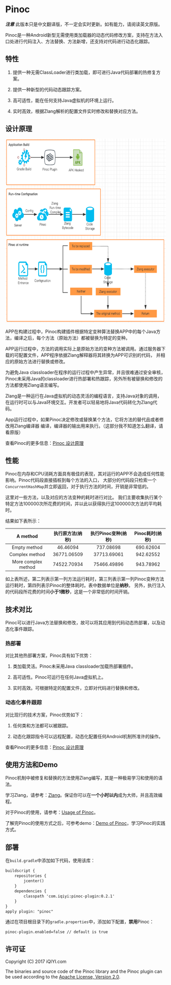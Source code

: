 # Pinoc

***注意*** 此版本只是中文翻译版，不一定会实时更新。如有能力，请阅读英文原版。

Pinoc是一种Android新型无需使用类加载器的动态代码修改方案，支持在方法入口处进行代码注入、方法替换、方法新增，还支持对代码进行动态化跟踪。

## 特性

1. 提供一种无需ClassLoader进行类加载，即可进行Java代码部署的热修复方案。

2. 提供一种新型的代码动态跟踪方案。

3. 高可适性，能在任何支持Java虚拟机的环境上运行。

4. 实时高效，根据Zlang解析的配置文件实时修改和替换对应方法。

## 设计原理

<img src="pics/pinoc_structure.png" width="1046" height="577"/>

APP在构建过程中，Pinoc构建插件根据特定变种算法替换APP中的每个Java方法，编译之后，每个方法（原始方法）都被替换为特定的变种。

APP运行过程中，方法的调用实际上是原始方法的变种方法被调用。通过服务器下载的可配置文件，APP程序依据Zlang解释器将其转换为APP可识别的代码，
并相应的原始方法进行替换或修改。

为避免Java classloader在程序的运行过程中产生异常，并且很难通过安全审核，Pinoc未采用Java的classloader进行热部署和热跟踪，另外所有被替换和修改的方法都使用Zlang语言编写。

Zlang是一种运行在Java虚拟机的动态灵活的编程语言，支持Java对象的调用，在运行时可以与Java环境交互。开发者可以轻易地将Java代码转化为Zlang代码。

App运行过程中，如果Pinoc决定修改或替换某个方法，它将方法的替代品或者修改用Zlang编译器
编译，编译器的输出用来执行。（这部分我不知道怎么翻译，请看原版）

查看Pinoc的更多信息：[Pinoc 设计原理](pinoc_principle.md)

## 性能

Pinoc在内存和CPU消耗方面具有极佳的表现，其对运行的APP不会造成任何性能影响。Pinoc代码段直接插桩到每个方法的入口，
大部分的代码段只检索一个` ConcurrentHashMap `并立即返回，对于执行方法的时间，开销是非常低的。

这里对一些方法，以及对应的方法变种的耗时进行对比。
我们主要收集执行某个特定方法100000次所花费的时间，并以此以获得执行这100000次方法的平均耗时。

结果如下表所示：

|  A method | 执行原方法(纳秒) | 执行Pinoc变种(纳秒)| Pinoc耗时(纳秒)|
| :------: | :------:| :------:| :------:|
|  Empty method | 46.46094| 737.08698 | 690.62604 |
|  Complex method | 36771.06509| 37713.69061 | 942.62552 |
| More complex method |74522.70934 | 75466.49896| 943.78962 |

如上表所述，第二列表示第一列方法运行耗时，第三列表示第一列Pinoc变种方法运行耗时，第四列表示Pinoc的整体耗时。表中数据单位是**纳秒**。
另外，执行注入的代码段所花费的时间**小于1微秒**，这是一个非常低的时间开销。

## 技术对比
Pinoc可以进行Java方法替换和修改，故可以将其应用到代码动态热部署，以及动态化事件跟踪。

### 热部署
对比其他热部署方案，Pinoc具有如下优势：

1. 类加载灵活。Pinoc未采用Java classloader加载热部署插件。

2. 高可适性。Pinoc可运行在任何Java虚拟机上。

3. 实时高效。可根据特定的配置文件，立即对代码进行替换和修改。

### 动态化事件跟踪
对比现行的技术方案，Pinoc优势如下：

1. 任何类和方法都可以被跟踪。

2. 动态化跟踪指令可以远程配置，动态化配置任何Android机制所准许的操作。

查看Pinoc的更多信息：[Pinoc 设计原理](pinoc_principle.md)

## 使用方法和Demo

Pinoc机制中被修复和替换的方法使用Zlang编写，其是一种极易学习和使用的语法。

学习Zlang，请参考：[Zlang](zlang/zlang.md)。保证你可以在**一个小时以内**成为大师，并且高效编程。

对于Pinoc的使用，请参考：[Usage of Pinoc](pinoc_usage.md)。

了解完Pinoc的使用方式之后，可参考demo：[Demo of Pinoc](pinoc_demo.md)，学习Pinoc的实践方式。

## 部署
在`build.gradle`中添加如下代码，使用该库：

```
buildscript {
    repositories {
        jcenter()
    }
    dependencies {
        classpath 'com.iqiyi:pinoc-plugin:0.2.1'
    }
}
apply plugin: "pinoc"
```

通过在项目根目录下的`gradle.properties`中，添加如下配置，**禁用**Pinoc：

```
pinoc-plugin.enabled=false // default is true
```

## 许可证

Copyright (C) 2017 iQIYI.com

The binaries and source code of the Pinoc library and the Pinoc plugin can be used according to the
[Apache License, Version 2.0](http://www.apache.org/licenses/LICENSE-2.0.html).